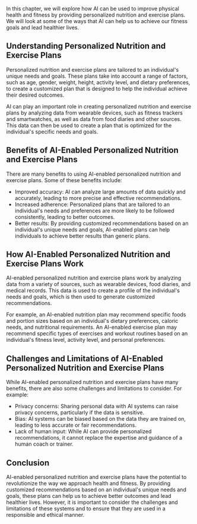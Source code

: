 
In this chapter, we will explore how AI can be used to improve physical health and fitness by providing personalized nutrition and exercise plans. We will look at some of the ways that AI can help us to achieve our fitness goals and lead healthier lives.

Understanding Personalized Nutrition and Exercise Plans
-------------------------------------------------------

Personalized nutrition and exercise plans are tailored to an individual's unique needs and goals. These plans take into account a range of factors, such as age, gender, weight, height, activity level, and dietary preferences, to create a customized plan that is designed to help the individual achieve their desired outcomes.

AI can play an important role in creating personalized nutrition and exercise plans by analyzing data from wearable devices, such as fitness trackers and smartwatches, as well as data from food diaries and other sources. This data can then be used to create a plan that is optimized for the individual's specific needs and goals.

Benefits of AI-Enabled Personalized Nutrition and Exercise Plans
----------------------------------------------------------------

There are many benefits to using AI-enabled personalized nutrition and exercise plans. Some of these benefits include:

* Improved accuracy: AI can analyze large amounts of data quickly and accurately, leading to more precise and effective recommendations.
* Increased adherence: Personalized plans that are tailored to an individual's needs and preferences are more likely to be followed consistently, leading to better outcomes.
* Better results: By providing customized recommendations based on an individual's unique needs and goals, AI-enabled plans can help individuals to achieve better results than generic plans.

How AI-Enabled Personalized Nutrition and Exercise Plans Work
-------------------------------------------------------------

AI-enabled personalized nutrition and exercise plans work by analyzing data from a variety of sources, such as wearable devices, food diaries, and medical records. This data is used to create a profile of the individual's needs and goals, which is then used to generate customized recommendations.

For example, an AI-enabled nutrition plan may recommend specific foods and portion sizes based on an individual's dietary preferences, caloric needs, and nutritional requirements. An AI-enabled exercise plan may recommend specific types of exercises and workout routines based on an individual's fitness level, activity level, and personal preferences.

Challenges and Limitations of AI-Enabled Personalized Nutrition and Exercise Plans
----------------------------------------------------------------------------------

While AI-enabled personalized nutrition and exercise plans have many benefits, there are also some challenges and limitations to consider. For example:

* Privacy concerns: Sharing personal data with AI systems can raise privacy concerns, particularly if the data is sensitive.
* Bias: AI systems can be biased based on the data they are trained on, leading to less accurate or fair recommendations.
* Lack of human input: While AI can provide personalized recommendations, it cannot replace the expertise and guidance of a human coach or trainer.

Conclusion
----------

AI-enabled personalized nutrition and exercise plans have the potential to revolutionize the way we approach health and fitness. By providing customized recommendations based on an individual's unique needs and goals, these plans can help us to achieve better outcomes and lead healthier lives. However, it is important to consider the challenges and limitations of these systems and to ensure that they are used in a responsible and ethical manner.
